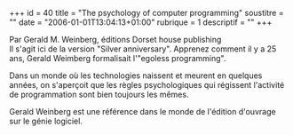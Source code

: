 +++
id = 40
title = "The psychology of computer programming"
soustitre = ""
date = "2006-01-01T13:04:13+01:00"
rubrique = 1
descriptif = ""
+++

<div class="chapo">Par Gerald M. Weinberg, éditions Dorset house publishing</div>
Il s'agit ici de la version "Silver anniversary". Apprenez comment il y a 25 ans, Gerald Weimberg formalisait l'"egoless programming".

Dans un monde où les technologies naissent et meurent en quelques années, on s'aperçoit que les règles psychologiques qui régissent l'activité de programmation sont bien toujours les mêmes. 

Gerald Weinberg est une référence dans le monde de l'édition d'ouvrage sur le génie logiciel.